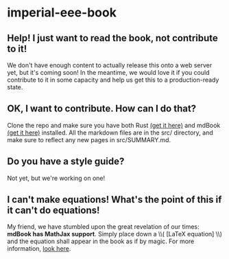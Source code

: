 # imperial-eee-book

## Help! I just want to read the book, not contribute to it!
We don't have enough content to actually release this onto a web server yet, but it's coming soon!
In the meantime, we would love it if you could contribute to it in some capacity and help us get this to a production-ready state.

## OK, I want to contribute. How can I do that?
Clone the repo and make sure you have both Rust [(get it here)](https://www.rust-lang.org/tools/install)  and mdBook [(get it here)](https://rust-lang.github.io/mdBook/guide/installation.html) installed. All the markdown files are in the src/ directory, and make sure to reflect any new pages in src/SUMMARY.md.

## Do you have a style guide?
Not yet, but we're working on one!

## I can't make equations! What's the point of this if it can't do equations!
My friend, we have stumbled upon the great revelation of our times: **mdBook has MathJax support**. Simply place down a \\\\( [LaTeX equation] \\\\) and the equation shall appear in the book as if by magic. For more information, [look here](https://rust-lang.github.io/mdBook/format/mathjax.html).